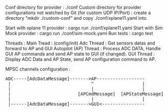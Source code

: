 
Conf directory for provider : ./conf
Custom directory for provider configurations not watched by Git (for custom UDP IP/Port) : create a directory "mkdir ./custom-conf" and copy ./conf/xplane11.yaml into.

Start with xplane 11 provider : cargo run ./conf/xplane11.yaml
Start with Sim Mock provider : cargo run ./conf/sim-mock.yaml
Run tests : cargo test

Threads : 
Main Tread : (config/init)
Adc Thread : Get sensors datas and forward to AP and GUI
Autopilot (AP) Thread : Process ADC DATA, Handle GUI AP commands and send AP state to GUI (if changed).
GUI Thread : Display ADC Data and AP State, send AP configuration command to AP.


MPSC channels configuration : 

<pre>
ADC-----[AdcDataMessage]------->AP------------------
 |                              ^                  |
 |                              |                  |
 |                         [APCmdMessage]  [APStateMessage]
 |                              |                  |
 |------[AdcDataMessage]------->GUI<----------------
 </pre>